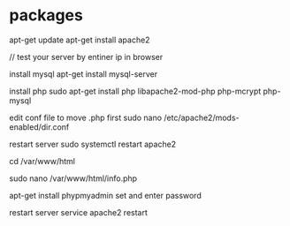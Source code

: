 # packages
apt-get update
apt-get install apache2


// test your server by entiner ip in browser

install mysql
apt-get install mysql-server


install php
sudo apt-get install php libapache2-mod-php php-mcrypt php-mysql

edit conf file to move .php first
sudo nano /etc/apache2/mods-enabled/dir.conf

restart server
sudo systemctl restart apache2

cd /var/www/html

sudo nano /var/www/html/info.php

apt-get install phypmyadmin
set and enter password


restart server
service apache2 restart
